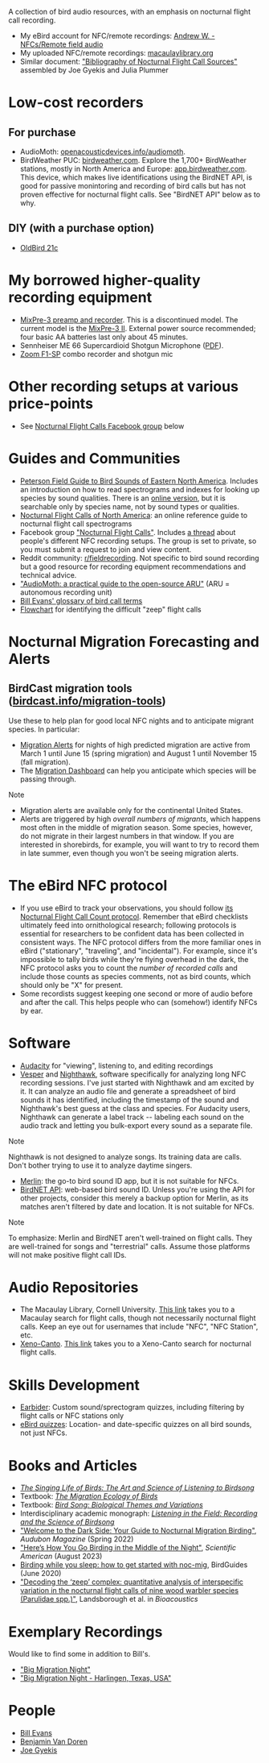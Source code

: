 A collection of bird audio resources, with an emphasis on nocturnal flight call recording.

* My eBird account for NFC/remote recordings: [Andrew W. - NFCs/Remote field audio](https://ebird.org/profile/NjIxMzM1Nw/world)
* My uploaded NFC/remote recordings: [macaulaylibrary.org](https://search.macaulaylibrary.org/catalog?userId=USER6213357)
* Similar document: ["Bibliography of Nocturnal Flight Call Sources"](https://docs.google.com/document/d/1YaKaqGodIJnhLMBfQTJAxRnk9Cb4qoE4H1syjpL1Otg/edit?fbclid=IwY2xjawFa6aZleHRuA2FlbQIxMAABHbxYmn7XsiKwD7ot-3ie1P-bniEka6qCcxwdQRuaiORQHy7j4bTmYfiAmA_aem_-5hW-eN4yluYl_Hctfh3hw) assembled by Joe Gyekis and Julia Plummer

# Low-cost recorders
## For purchase
* AudioMoth: [openacousticdevices.info/audiomoth](https://openacousticdevices.info/audiomoth).
* BirdWeather PUC: [birdweather.com](https://birdweather.com). Explore the 1,700+ BirdWeather stations, mostly in North America and Europe: [app.birdweather.com](https://app.birdweather.com). This device, which makes live identifications using the BirdNET API, is good for passive monintoring and recording of bird calls but has not proven effective for nocturnal flight calls. See "BirdNET API" below as to why.
## DIY (with a purchase option)
* [OldBird 21c](http://oldbird.org)

# My borrowed higher-quality recording equipment
* [MixPre-3 preamp and recorder](https://www.sounddevices.com/product/mixpre-3/). This is a discontinued model. The current model is the [MixPre-3 II](https://www.sounddevices.com/product/mixpre-3-ii/). External power source recommended; four basic AA batteries last only about 45 minutes.
* Sennheiser ME 66 Supercardioid Shotgun Microphone ([PDF](https://assets.sennheiser.com/global-downloads/file/11897/SpecSheet_ME_66_EN.pdf)). 
* [Zoom F1-SP](https://zoomcorp.com/en/us/field-recorders/field-recorders/f1-sp/) combo recorder and shotgun mic

# Other recording setups at various price-points
* See [Nocturnal Flight Calls Facebook group](https://www.facebook.com/groups/NocturnalFlightCalls/) below

# Guides and Communities
* [Peterson Field Guide to Bird Sounds of Eastern North America](https://harpercollins.com/products/peterson-field-guide-to-bird-sounds-of-eastern-north-america-nathan-pieplow). Includes an introduction on how to read spectrograms and indexes for looking up species by sound qualities. There is an [online version](https://academy.allaboutbirds.org/peterson-field-guide-to-bird-sounds), but it is searchable only by species name, not by sound types or qualities.
* [Nocturnal Flight Calls of North America](https://nocturnalflightcalls.com/): an online reference guide to nocturnal flight call spectrograms
* Facebook group ["Nocturnal Flight Calls"](https://www.facebook.com/groups/NocturnalFlightCalls/). Includes [a thread](https://www.facebook.com/groups/NocturnalFlightCalls/posts/10165508057595436/) about people's different NFC recording setups. The group is set to private, so you must submit a request to join and view content.
* Reddit community: [r/fieldrecording](https://www.reddit.com/r/fieldrecording/). Not specific to bird sound recording but a good resource for recording equipment recommendations and technical advice.
* ["AudioMoth: a practical guide to the open-source ARU"](https://github.com/rhine3/audiomoth-guide/blob/master/guide.md) (ARU = autonomous recording unit)
* [Bill Evans' glossary of bird call terms](http://oldbird.org/pubs/fcmb/pages/glossary.htm)
* [Flowchart](https://github.com/AndrewW-NFC/Bird-Audio-Resources/blob/main/Zeep%20flowchart%20-%20Landborough%20page%2012.jpg) for identifying the difficult "zeep" flight calls

# Nocturnal Migration Forecasting and Alerts
## BirdCast migration tools ([birdcast.info/migration-tools](https://birdcast.info/migration-tools))
Use these to help plan for good local NFC nights and to anticipate migrant species. In particular:
* [Migration Alerts](https://birdcast.info/migration-tools/local-migration-alerts/) for nights of high predicted migration are active from March 1 until June 15 (spring migration) and August 1 until November 15 (fall migration).
* The [Migration Dashboard](https://birdcast.info/migration-tools/migration-dashboard/) can help you anticipate which species will be passing through.

> [!NOTE]
> * Migration alerts are available only for the continental United States.
> * Alerts are triggered by high _overall numbers of migrants_, which happens most often in the middle of migration season. Some species, however, do not migrate in their largest numbers in that window. If you are interested in shorebirds, for example, you will want to try to record them in late summer, even though you won't be seeing migration alerts.

# The eBird NFC protocol
* If you use eBird to track your observations, you should follow [its Nocturnal Flight Call Count protocol](https://support.ebird.org/en/support/solutions/articles/48000950859-guide-to-ebird-protocols#anchorNFC). Remember that eBird checklists ultimately feed into ornithological research; following protocols is essential for researchers to be confident data has been collected in consistent ways. The NFC protocol differs from the more familiar ones in eBird ("stationary", "traveling", and "incidental"). For example, since it's impossible to tally birds while they're flying overhead in the dark, the NFC protocol asks you to count the _number of recorded calls_ and include those counts as species comments, not as bird counts, which should only be "X" for present.
* Some recordists suggest keeping one second or more of audio before and after the call. This helps people who can (somehow!) identify NFCs by ear.  

# Software
* [Audacity](https://audacityteam.org) for "viewing", listening to, and editing recordings
* [Vesper](https://github.com/RichardLitt/nfc-resources) and [Nighthawk](https://github.com/bmvandoren/Nighthawk), software specifically for analyzing long NFC recording sessions. I've just started with Nighthawk and am excited by it. It can analyze an audio file and generate a spreadsheet of bird sounds it has identified, including the timestamp of the sound and Nighthawk's best guess at the class and species. For Audacity users, Nighthawk can generate a label track -- labeling each sound on the audio track and letting you bulk-export every sound as a separate file.
> [!NOTE]
  > Nighthawk is not designed to analyze songs. Its training data are calls. Don't bother trying to use it to analyze daytime singers.
* [Merlin](https://merlin.allaboutbirds.org/): the go-to bird sound ID app, but it is not suitable for NFCs.
* [BirdNET API](https://birdnet.cornell.edu/api/): web-based bird sound ID. Unless you're using the API for other projects, consider this merely a backup option for Merlin, as its matches aren't filtered by date and location. It is not suitable for NFCs.

> [!NOTE]
> To emphasize: Merlin and BirdNET aren't well-trained on flight calls. They are well-trained for songs and "terrestrial" calls. Assume those platforms will not make positive flight call IDs.

# Audio Repositories
* The Macaulay Library, Cornell University. [This link](https://search.macaulaylibrary.org/catalog?mediaType=audio&tag=flight_call) takes you to a Macaulay search for flight calls, though not necessarily nocturnal flight calls. Keep an eye out for usernames that include "NFC", "NFC Station", etc.
* [Xeno-Canto](https://xeno-canto.org). [This link](https://xeno-canto.org/explore?query=type:%22nocturnal%20flight%20call%22) takes you to a Xeno-Canto search for nocturnal flight calls.

# Skills Development
* [Earbider](https://earbirder.com): Custom sound/sprectogram quizzes, including filtering by flight calls or NFC stations only
* [eBird quizzes](https://ebird.org/quiz): Location- and date-specific quizzes on all bird sounds, not just NFCs.

# Books and Articles
* [_The Singing Life of Birds: The Art and Science of Listening to Birdsong_](https://www.goodreads.com/book/show/6263.The_Singing_Life_of_Birds)
* Textbook: [_The Migration Ecology of Birds_](https://www.goodreads.com/book/show/2138419.The_Migration_Ecology_of_Birds)
* Textbook: [_Bird Song: Biological Themes and Variations_](https://www.goodreads.com/book/show/4579255-bird-song)
* Interdisciplinary academic monograph: [_Listening in the Field: Recording and the Science of Birdsong_](https://www.goodreads.com/book/show/36722601-listening-in-the-field)
* ["Welcome to the Dark Side: Your Guide to Nocturnal Migration Birding"](https://www.audubon.org/magazine/spring-2022/welcome-dark-side-your-guide-nocturnal-migration), _Audubon Magazine_ (Spring 2022)
* ["Here’s How You Go Birding in the Middle of the Night"](https://www.scientificamerican.com/podcast/episode/heres-how-you-go-birding-in-the-middle-of-the-night1/), _Scientific American_ (August 2023)
* [Birding while you sleep: how to get started with noc-mig](https://www.birdguides.com/articles/general-birding/birding-while-you-sleep-how-to-get-started-with-noc-mig/), BirdGuides (June 2020)
* ["Decoding the ‘zeep’ complex: quantitative analysis of interspecific variation in the nocturnal flight calls of nine wood warbler species (Parulidae spp.)"](https://github.com/AndrewW-NFC/Bird-Audio-Resources/blob/main/Landsborough%20-%20Decoding%20the%20%E2%80%98zeep%E2%80%99%20complex.pdf), Landsborough et al. in _Bioacoustics_

# Exemplary Recordings
Would like to find some in addition to Bill's.
* ["Big Migration Night"](https://soundcloud.com/user-830174402/big-migration-night)
* ["Big Migration Night - Harlingen, Texas, USA"](https://soundcloud.com/user-830174402/big-migration-night-harlingen-texas-usa)

# People
* [Bill Evans](https://scholar.google.com/citations?user=XoZ5lP0AAAAJ&hl=en&oi=sra)
* [Benjamin Van Doren](https://www.migrationbiology.org)
* [Joe Gyekis](https://www.youtube.com/user/jgyekis/playlists)
